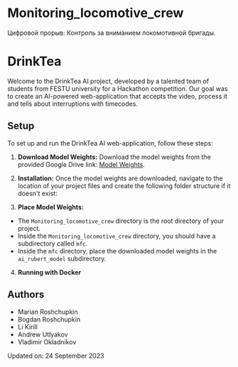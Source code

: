 # Monitoring_locomotive_crew
Цифровой прорыв: Контроль за вниманием локомотивной бригады.

# DrinkTea
Welcome to the DrinkTea AI project, developed by a talented team of students from FESTU university 
for a Hackathon competition. Our goal was to create an AI-powered web-application that accepts the video, 
process it and tells about interruptions with timecodes.

## Setup

To set up and run the DrinkTea AI web-application, follow these steps:

1. **Download Model Weights:**
   Download the model weights from the provided Google Drive link: [Model Weights](https://drive.google.com/drive/folders/1vbmg_wk6qsaJGX80IPt8FukAi4el22rb?usp=drive_link).

2. **Installation:**
   Once the model weights are downloaded, navigate to the location of your project files and create the following folder structure if it doesn't exist:


3. **Place Model Weights:**
- The `Monitoring_locomotive_crew` directory is the root directory of your project.
- Inside the `Monitoring_locomotive_crew` directory, you should have a subdirectory called `mfc`.
- Inside the `mfc` directory, place the downloaded model weights in the `ai_rubert_model` subdirectory.

4. **Running  with Docker**


## Authors

- Marian Roshchupkin
- Bogdan Roshchupkin
- Li Kirill
- Andrew Utlyakov
- Vladimir Okladnikov

Updated on: 24 September 2023
